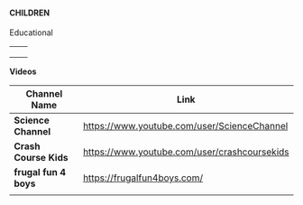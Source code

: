 

#### **CHILDREN**



Educational 

|      |      |
| ---- | ---- |
|      |      |
|      |      |
|      |      |



**Videos**



| Channel Name          | Link                                         |
| --------------------- | -------------------------------------------- |
| **Science Channel**   | https://www.youtube.com/user/ScienceChannel  |
| **Crash Course Kids** | https://www.youtube.com/user/crashcoursekids |
| **frugal fun 4 boys** | https://frugalfun4boys.com/                  |
|                       |                                              |


